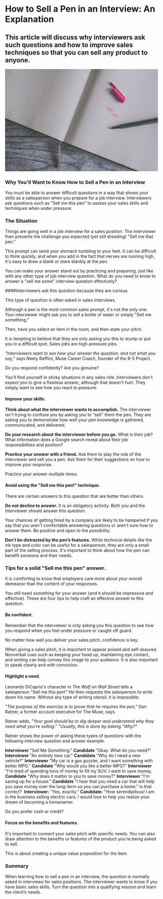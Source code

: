 # How to Sell a Pen in an Interview: An Explanation

## This article will discuss why interviewers ask such questions and how to improve sales techniques so that you can sell any product to anyone. 

![cdwpR1AUn8o](./img/cdwpR1AUn8o.webp)

### Why You'll Want to Know How to Sell a Pen in an Interview

You must be able to answer difficult questions in a way that shows your skills as a salesperson when you prepare for a job interview. Interviewers ask questions such as "Sell me this pen" to assess your sales skills and techniques when under pressure. 

### The Situation

Things are going well in a job interview for a sales position. The interviewer then presents the challenge you expected (yet still dreading) "Sell me that pen."

This prompt can send your stomach tumbling to your feet. It can be difficult to think quickly, and when you add in the fact that nerves are running high, it's easy to draw a blank or stare blankly at the pen.

You can make your answer stand out by practicing and preparing, just like with any other type of job interview question. What do you need to know to answer a "sell me some" interview question effectively?

####Interviewers ask this question because they are curious.

This type of question is often asked in sales interviews.

Although a pen is the most common sales prompt, it's not the only one. Your interviewer might ask you to sell a bottle of water or simply "Sell me something."

Then, have you select an item in the room, and then state your pitch.

It is tempting to believe that they are only asking you this to stump or put you in a difficult spot. Sales jobs are high-pressure jobs.

*"Interviewers want to see how your answer the question, and not what you say,"* says Neely Rafflini, Muse Career Coach, founder of the 9-5 Project.

Do you respond confidently? Are you genuine?

You'll find yourself in sticky situations in any sales role. Interviewers don't expect you to give a flawless answer, although that doesn't hurt. They simply want to see how you react to pressure.

#### Improve your skills. 

**Think about what the interviewer wants to accomplish.** The interviewer isn't trying to confuse you by asking you to "sell" them the pen. They are asking you to demonstrate how well your pen knowledge is gathered, communicated, and delivered.

**Do your research about the interviewer before you go.** What is their job? What information does a Google search reveal about their job responsibilities and position? 

**Practice your answer with a friend.** Ask them to play the role of the interviewer and sell you a pen. Ask them for their suggestions on how to improve your response.

Practice your answer multiple times.

#### Avoid using the "Sell me this pen!" technique.

There are certain answers to this question that are better than others. 

**Do not decline to answer.** It is an obligatory activity. Both you and the interviewer should answer this question.

Your chances of getting hired by a company are likely to be hampered if you say that you aren't comfortable answering questions or aren't sure how to answer them. Be positive and open to the possibility.

**Don’t be distracted by the pen’s features.** While technical details like the ink type and color can be useful for a salesperson, they are only a small part of the selling process. It's important to think about how the pen can benefit someone and their needs.

### Tips for a solid "Sell me this pen" answer.

It is comforting to know that employers care more about your overall demeanor than the content of your responses.

You still need *something* for your answer (and it should be impressive and effective). These are four tips to help craft an effective answer to this question.

#### Be confident.

Remember that the interviewer is only asking you this question to see how you respond when you feel under pressure or caught off guard.

No matter how well you deliver your sales pitch, confidence is key. 

When giving a sales pitch, it is important to appear poised and self-assured. Nonverbal cues such as keeping your head up, maintaining eye contact, and smiling can help convey this image to your audience. It is also important to speak clearly and with conviction. 

#### Highlight a need.

Leonardo DiCaprio's character in *The Wolf on Wall Street* tells a salesperson "Sell me this pen!" He then requests the salesperson to write down his name. Without any type of writing utensil, it is impossible.

*"The purpose of the exercise is to prove that he requires the pen,"* Dan Ratner, a former account executive for The Muse, says.

Ratner adds, *"Your goal should be to dig deeper and understand why they need what you're selling." "Usually, this is done by asking "Why?"*

Ratner shows the power of asking these types of questions with the following interview question and answer example.

**Interviewer** "Sell Me Something."
**Candidate** "Okay. What do you need?"
**Interviewer** "An entirely new car."
**Candidate** "Why do I need a new vehicle?"
**Interviewer** "My car is a gas guzzler, and I want something with better MPG."
**Candidate** "Why would you like a better MPG?"
**Interviewer** "I'm tired of spending tons of money to fill my SUV. I want to save money.
**Candidate** "Why does it matter to you to save money?"
**Interviewer** "I'm saving up for a house."
**Candidate** "I hear that you need a car that will help you save money over the long-term so you can purchase a home." Is that correct? 
**Interviewer:** "Yes, exactly."
**Candidate:** "How serendipitous! I am in the business selling electric cars. I would love to help you realize your dream of becoming a homeowner.

Do you prefer cash or credit?

#### Focus on the benefits and features.

It's important to connect your sales pitch with specific needs. You can also draw attention to the benefits or features of the product you're being asked to sell.

This is about creating a unique value proposition for the item.

### Summary

When learning how to sell a pen in an interview, the question is normally asked in interviews for sales positions. The interviewer wants to know if you have basic sales skills. Turn the question into a qualifying session and learn the client’s needs.